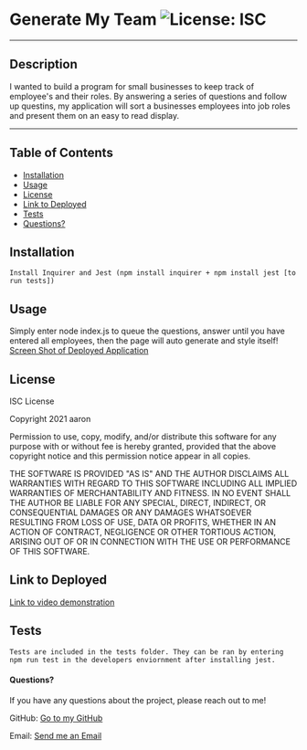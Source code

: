 # Generate My Team ![License: ISC](https://img.shields.io/badge/license-ISC-orange?style=for-the-badge&logo=appveyor)

---

## Description

I wanted to build a program for small businesses to keep track of employee's and their roles. By answering a series of questions and follow up questins, my application will sort a businesses employees into job roles and present them on an easy to read display.

---

## Table of Contents

- [Installation](#installation)
- [Usage](#usage)
- [License](#license)
- [Link to Deployed](#link)
- [Tests](#tests)
- [Questions?](#questions)

## Installation

```
Install Inquirer and Jest (npm install inquirer + npm install jest [to run tests])
```

## Usage

Simply enter node index.js to queue the questions, answer until you have entered all employees, then the page will auto generate and style itself!
[Screen Shot of Deployed Application](./assets/GenerateMtTeamScreenShot.png)

## License

ISC License

Copyright 2021 aaron

Permission to use, copy, modify, and/or distribute this software for any purpose with or without fee is hereby granted, provided that the above copyright notice and this permission notice appear in all copies.

THE SOFTWARE IS PROVIDED "AS IS" AND THE AUTHOR DISCLAIMS ALL WARRANTIES WITH REGARD TO THIS SOFTWARE INCLUDING ALL IMPLIED WARRANTIES OF MERCHANTABILITY AND FITNESS. IN NO EVENT SHALL THE AUTHOR BE LIABLE FOR ANY SPECIAL, DIRECT, INDIRECT, OR CONSEQUENTIAL DAMAGES OR ANY DAMAGES WHATSOEVER RESULTING FROM LOSS OF USE, DATA OR PROFITS, WHETHER IN AN ACTION OF CONTRACT, NEGLIGENCE OR OTHER TORTIOUS ACTION, ARISING OUT OF OR IN CONNECTION WITH THE USE OR PERFORMANCE OF THIS SOFTWARE.

## Link to Deployed

[Link to video demonstration](https://drive.google.com/file/d/1G4RFcpnq8yrTK-pij8Xz1Gx9GAql0mNg/view)

## Tests

```
Tests are included in the tests folder. They can be ran by entering npm run test in the developers enviornment after installing jest.
```

#### Questions?

If you have any questions about the project, please reach out to me!

GitHub: [Go to my GitHub](https://github.com/afarr002)

Email: [Send me an Email](afarrell002@gmail.com)
